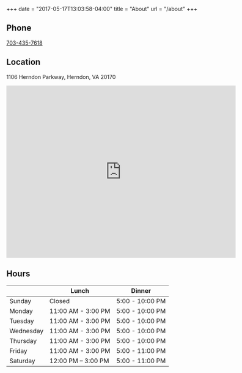 +++
date = "2017-05-17T13:03:58-04:00"
title = "About"
url = "/about"
+++

## Phone
<a href="tel:7034357618">703-435-7618</a>
## Location
1106 Herndon Parkway, Herndon, VA 20170
<div class="map-responsive">
    <iframe src="https://www.google.com/maps/embed?pb=!1m18!1m12!1m3!1d3102.2560077187486!2d-77.40202308418512!3d38.963821950630305!2m3!1f0!2f0!3f0!3m2!1i1024!2i768!4f13.1!3m3!1m2!1s0x89b647f4d39a117b%3A0xefc7f3645531082f!2sThai+Tada!5e0!3m2!1sen!2sus!4v1512946703325" width="600" height="450" frameborder="0" style="border:0" allowfullscreen></iframe>
</div>

## Hours
|         | Lunch          | Dinner
|---------|----------------|--------|
|Sunday   |Closed          |  5:00 - 10:00 PM|
|Monday	  |11:00 AM - 3:00 PM|  5:00 - 10:00 PM|
|Tuesday  |11:00 AM - 3:00 PM|  5:00 - 10:00 PM|
|Wednesday|11:00 AM - 3:00 PM|  5:00 - 10:00 PM|
|Thursday |11:00 AM - 3:00 PM|  5:00 - 10:00 PM|
|Friday	  |11:00 AM - 3:00 PM|  5:00 - 11:00 PM|
|Saturday |12:00 PM – 3:00 PM|    5:00 - 11:00 PM|


